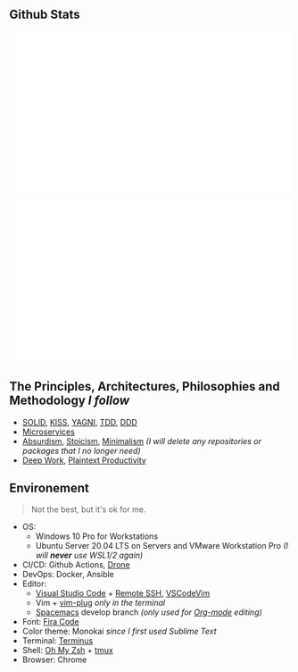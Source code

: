 ## Github Stats
![](https://github.com/BlackGlory/github-stats/raw/master/generated/overview.svg)
![](https://github.com/BlackGlory/github-stats/raw/master/generated/languages.svg)

## The Principles, Architectures, Philosophies and Methodology *I follow*
- [SOLID], [KISS], [YAGNI], [TDD], [DDD]
- [Microservices]
- [Absurdism], [Stoicism], [Minimalism] *(I will delete any repositories or packages that I no longer need)*
- [Deep Work], [Plaintext Productivity]

[FP]: https://en.wikipedia.org/wiki/Functional_programming
[OOP]: https://en.wikipedia.org/wiki/Object-oriented_programming
[SOLID]: https://en.wikipedia.org/wiki/SOLID
[KISS]: https://en.wikipedia.org/wiki/KISS_principle
[YAGNI]: https://en.wikipedia.org/wiki/You_aren%27t_gonna_need_it
[DDD]: https://en.wikipedia.org/wiki/Domain-driven_design
[TDD]: https://en.wikipedia.org/wiki/Test-driven_development
[Minimalism]: https://en.wikipedia.org/wiki/Minimalism
[Microservices]: https://en.wikipedia.org/wiki/Microservices
[Plaintext Productivity]: http://plaintext-productivity.net/
[Absurdism]: https://en.wikipedia.org/wiki/Absurdism
[Stoicism]: https://en.wikipedia.org/wiki/Stoicism
[Deep Work]: https://www.goodreads.com/book/show/25744928-deep-work

## Environement
> Not the best, but it's ok for me.

- OS:
  - Windows 10 Pro for Workstations
  - Ubuntu Server 20.04 LTS on Servers and VMware Workstation Pro *(I will **never** use WSL1/2 again)*
- CI/CD: Github Actions, [Drone]
- DevOps: Docker, Ansible
- Editor:
  - [Visual Studio Code] + [Remote SSH], [VSCodeVim]
  - Vim + [vim-plug] *only in the terminal*
  - [Spacemacs] develop branch *(only used for [Org-mode] editing)*
- Font: [Fira Code]
- Color theme: Monokai *since I first used Sublime Text*
- Terminal: [Terminus]
- Shell: [Oh My Zsh] + [tmux]
- Browser: Chrome

[Org-mode]: https://orgmode.org/
[Drone]: https://github.com/drone/drone
[vim-plug]: https://github.com/junegunn/vim-plug
[Fira Code]: https://github.com/tonsky/FiraCode
[Terminus]: https://github.com/Eugeny/terminus
[tmux]: https://github.com/tmux/tmux
[Oh My Zsh]: https://github.com/ohmyzsh/ohmyzsh
[Visual Studio Code]: https://code.visualstudio.com/
[Remote SSH]: https://marketplace.visualstudio.com/items?itemName=ms-vscode-remote.remote-ssh
[VSCodeVim]: https://github.com/VSCodeVim/Vim
[Spacemacs]: https://github.com/syl20bnr/spacemacs

